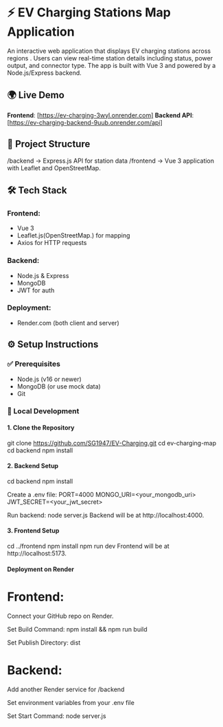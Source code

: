 # ⚡ EV Charging Stations Map Application

An interactive web application that displays EV charging stations across regions . Users can view real-time station details including status, power output, and connector type.
The app is built with Vue 3 and powered by a Node.js/Express backend.


## 🌍 Live Demo

 **Frontend**: [https://ev-charging-3wyl.onrender.com]
 **Backend API**: [https://ev-charging-backend-9uub.onrender.com/api]

## 📁 Project Structure

/backend → Express.js API for station data
/frontend → Vue 3 application with Leaflet and OpenStreetMap.

## 🛠 Tech Stack

### Frontend:
- Vue 3 
- Leaflet.js(OpenStreetMap.) for mapping
- Axios for HTTP requests

### Backend:
- Node.js & Express
- MongoDB 
- JWT for auth 

### Deployment:
- Render.com (both client and server)

## ⚙️ Setup Instructions

### ✅ Prerequisites

- Node.js (v16 or newer)
- MongoDB (or use mock data)
- Git

### 🔧 Local Development

#### 1. Clone the Repository
git clone https://github.com/SG1947/EV-Charging.git
cd ev-charging-map
cd backend
npm install

#### 2. Backend Setup

cd backend
npm install

Create a .env file:
PORT=4000
MONGO_URI=<your_mongodb_uri>
JWT_SECRET=<your_jwt_secret>

Run backend:
node server.js
Backend will be at http://localhost:4000.

#### 3. Frontend Setup

cd ../frontend
npm install
npm run dev
Frontend will be at http://localhost:5173.


#### Deployment on Render
# Frontend:
Connect your GitHub repo on Render.

Set Build Command: npm install && npm run build

Set Publish Directory: dist

# Backend:
Add another Render service for /backend

Set environment variables from your .env file

Set Start Command: node server.js
